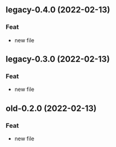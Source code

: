 ## legacy-0.4.0 (2022-02-13)

### Feat

- new file

## legacy-0.3.0 (2022-02-13)

### Feat

- new file

## old-0.2.0 (2022-02-13)

### Feat

- new file
